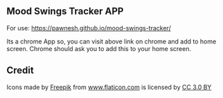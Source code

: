 ## Mood Swings Tracker APP

For use: https://pawnesh.github.io/mood-swings-tracker/

Its a chrome App so, you can visit above link on chrome and add to home screen. Chrome should ask you to add this to your home screen.


## Credit
<div>Icons made by <a href="https://www.flaticon.com/authors/freepik" title="Freepik">Freepik</a> from <a href="https://www.flaticon.com/"                 title="Flaticon">www.flaticon.com</a> is licensed by <a href="http://creativecommons.org/licenses/by/3.0/"                 title="Creative Commons BY 3.0" target="_blank">CC 3.0 BY</a></div>